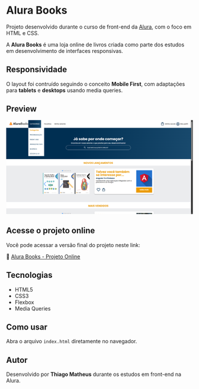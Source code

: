 # Alura Books 

Projeto desenvolvido durante o curso de front-end da [Alura](https://www.alura.com.br), com o foco em HTML e CSS.

A **Alura Books** é uma loja online de livros criada como parte dos estudos em desenvolvimento de interfaces responsivas.

## Responsividade

O layout foi contruído seguindo o conceito **Mobile First**, com adaptações para **tablets** e **desktops** usando media queries.

##  Preview

![Página inicial da Alura Books](./img/IMAGEM%20Projeto%20GIT%20.png)

##  Acesse o projeto online

Você pode acessar a versão final do projeto neste link:

🔗 [Alura Books - Projeto Online](https://alura-books-thiago161012s-projects.vercel.app/)


## Tecnologias

- HTML5  
- CSS3  
- Flexbox  
- Media Queries

##  Como usar

Abra o arquivo `index.html` diretamente no navegador.

## Autor

Desenvolvido por **Thiago Matheus** durante os estudos em front-end na Alura.